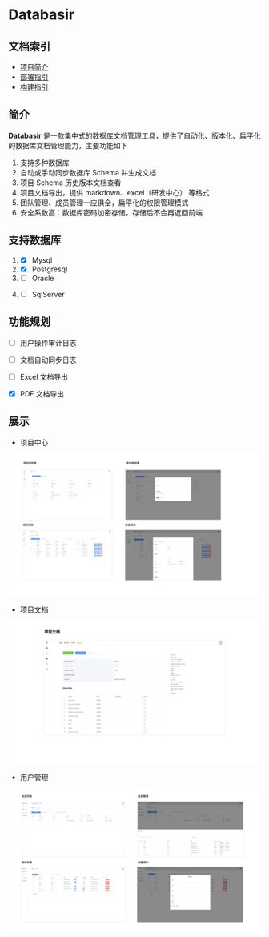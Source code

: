 # Databasir

## 文档索引

- [项目简介](#)
- [部署指引](README/deploy.md)
- [构建指引](README/build.md)



## 简介

**Databasir** 是一款集中式的数据库文档管理工具，提供了自动化、版本化、扁平化的数据库文档管理能力，主要功能如下

1. 支持多种数据库
1. 自动或手动同步数据库 Schema 并生成文档
2. 项目 Schema 历史版本文档查看
3. 项目文档导出，提供 markdown、excel（研发中心） 等格式
4. 团队管理、成员管理一应俱全，扁平化的权限管理模式
5. 安全系数高：数据库密码加密存储，存储后不会再返回前端



## 支持数据库

1. - [x] Mysql
2. - [x] Postgresql
3. - [ ] Oracle
4. - [ ] SqlServer



## 功能规划

- [ ] 用户操作审计日志
- [ ] 文档自动同步日志
- [ ] Excel 文档导出
- [x] PDF 文档导出



## 展示

- 项目中心

![](README/a.png)

- 项目文档

![](README/b.png)

- 用户管理

![](README/c.png)